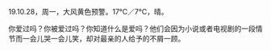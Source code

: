 <link href="../../css/style.css" rel="stylesheet" type="text/css" />

<span class="fzzy">19.10.28，周一，大风黄色预警。17℃／7℃，晴。

<div class="p">

你爱过吗？你被爱过吗？你知道什么是爱吗？他们会因为小说或者电视剧的一段情节而一会儿哭一会儿笑，却对最亲的人给予的不屑一顾。

